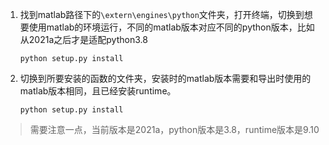 1. 找到matlab路径下的`\extern\engines\python`文件夹，打开终端，切换到想要使用matlab的环境运行，不同的matlab版本对应不同的python版本，比如从2021a之后才是适配python3.8

   ```shell
   python setup.py install
   ```

2. 切换到所要安装的函数的文件夹，安装时的matlab版本需要和导出时使用的matlab版本相同，且已经安装runtime。

   ```shell
   python setup.py install
   ```

> 需要注意一点，当前版本是2021a，python版本是3.8，runtime版本是9.10